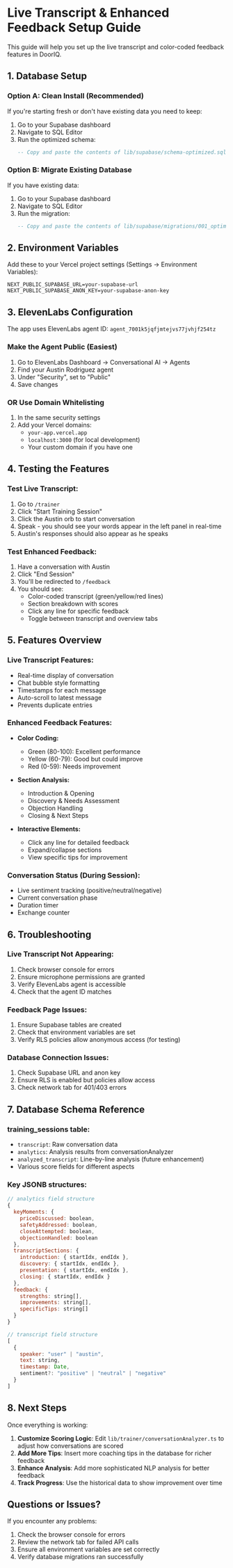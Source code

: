 # Live Transcript & Enhanced Feedback Setup Guide

This guide will help you set up the live transcript and color-coded feedback features in DoorIQ.

## 1. Database Setup

### Option A: Clean Install (Recommended)
If you're starting fresh or don't have existing data you need to keep:

1. Go to your Supabase dashboard
2. Navigate to SQL Editor
3. Run the optimized schema:
   ```sql
   -- Copy and paste the contents of lib/supabase/schema-optimized.sql
   ```

### Option B: Migrate Existing Database
If you have existing data:

1. Go to your Supabase dashboard
2. Navigate to SQL Editor
3. Run the migration:
   ```sql
   -- Copy and paste the contents of lib/supabase/migrations/001_optimize_schema.sql
   ```

## 2. Environment Variables

Add these to your Vercel project settings (Settings → Environment Variables):

```
NEXT_PUBLIC_SUPABASE_URL=your-supabase-url
NEXT_PUBLIC_SUPABASE_ANON_KEY=your-supabase-anon-key
```

## 3. ElevenLabs Configuration

The app uses ElevenLabs agent ID: `agent_7001k5jqfjmtejvs77jvhjf254tz`

### Make the Agent Public (Easiest)
1. Go to ElevenLabs Dashboard → Conversational AI → Agents
2. Find your Austin Rodriguez agent
3. Under "Security", set to "Public"
4. Save changes

### OR Use Domain Whitelisting
1. In the same security settings
2. Add your Vercel domains:
   - `your-app.vercel.app`
   - `localhost:3000` (for local development)
   - Your custom domain if you have one

## 4. Testing the Features

### Test Live Transcript:
1. Go to `/trainer`
2. Click "Start Training Session"
3. Click the Austin orb to start conversation
4. Speak - you should see your words appear in the left panel in real-time
5. Austin's responses should also appear as he speaks

### Test Enhanced Feedback:
1. Have a conversation with Austin
2. Click "End Session"
3. You'll be redirected to `/feedback`
4. You should see:
   - Color-coded transcript (green/yellow/red lines)
   - Section breakdown with scores
   - Click any line for specific feedback
   - Toggle between transcript and overview tabs

## 5. Features Overview

### Live Transcript Features:
- Real-time display of conversation
- Chat bubble style formatting
- Timestamps for each message
- Auto-scroll to latest message
- Prevents duplicate entries

### Enhanced Feedback Features:
- **Color Coding:**
  - Green (80-100): Excellent performance
  - Yellow (60-79): Good but could improve
  - Red (0-59): Needs improvement
  
- **Section Analysis:**
  - Introduction & Opening
  - Discovery & Needs Assessment
  - Objection Handling
  - Closing & Next Steps
  
- **Interactive Elements:**
  - Click any line for detailed feedback
  - Expand/collapse sections
  - View specific tips for improvement

### Conversation Status (During Session):
- Live sentiment tracking (positive/neutral/negative)
- Current conversation phase
- Duration timer
- Exchange counter

## 6. Troubleshooting

### Live Transcript Not Appearing:
1. Check browser console for errors
2. Ensure microphone permissions are granted
3. Verify ElevenLabs agent is accessible
4. Check that the agent ID matches

### Feedback Page Issues:
1. Ensure Supabase tables are created
2. Check that environment variables are set
3. Verify RLS policies allow anonymous access (for testing)

### Database Connection Issues:
1. Check Supabase URL and anon key
2. Ensure RLS is enabled but policies allow access
3. Check network tab for 401/403 errors

## 7. Database Schema Reference

### training_sessions table:
- `transcript`: Raw conversation data
- `analytics`: Analysis results from conversationAnalyzer
- `analyzed_transcript`: Line-by-line analysis (future enhancement)
- Various score fields for different aspects

### Key JSONB structures:
```javascript
// analytics field structure
{
  keyMoments: {
    priceDiscussed: boolean,
    safetyAddressed: boolean,
    closeAttempted: boolean,
    objectionHandled: boolean
  },
  transcriptSections: {
    introduction: { startIdx, endIdx },
    discovery: { startIdx, endIdx },
    presentation: { startIdx, endIdx },
    closing: { startIdx, endIdx }
  },
  feedback: {
    strengths: string[],
    improvements: string[],
    specificTips: string[]
  }
}

// transcript field structure
[
  {
    speaker: "user" | "austin",
    text: string,
    timestamp: Date,
    sentiment?: "positive" | "neutral" | "negative"
  }
]
```

## 8. Next Steps

Once everything is working:

1. **Customize Scoring Logic**: Edit `lib/trainer/conversationAnalyzer.ts` to adjust how conversations are scored
2. **Add More Tips**: Insert more coaching tips in the database for richer feedback
3. **Enhance Analysis**: Add more sophisticated NLP analysis for better feedback
4. **Track Progress**: Use the historical data to show improvement over time

## Questions or Issues?

If you encounter any problems:
1. Check the browser console for errors
2. Review the network tab for failed API calls
3. Ensure all environment variables are set correctly
4. Verify database migrations ran successfully
